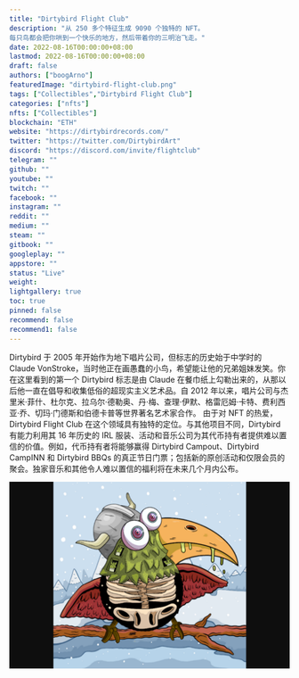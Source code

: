 ```yaml
---
title: "Dirtybird Flight Club"
description: "从 250 多个特征生成 9090 个独特的 NFT。
每只鸟都会把你哄到一个快乐的地方，然后带着你的三明治飞走。"
date: 2022-08-16T00:00:00+08:00
lastmod: 2022-08-16T00:00:00+08:00
draft: false
authors: ["boogArno"]
featuredImage: "dirtybird-flight-club.png"
tags: ["Collectibles","Dirtybird Flight Club"]
categories: ["nfts"]
nfts: ["Collectibles"]
blockchain: "ETH"
website: "https://dirtybirdrecords.com/"
twitter: "https://twitter.com/DirtybirdArt"
discord: "https://discord.com/invite/flightclub"
telegram: ""
github: ""
youtube: ""
twitch: ""
facebook: ""
instagram: ""
reddit: ""
medium: ""
steam: ""
gitbook: ""
googleplay: ""
appstore: ""
status: "Live"
weight: 
lightgallery: true
toc: true
pinned: false
recommend: false
recommend1: false
---
```

Dirtybird 于 2005 年开始作为地下唱片公司，但标志的历史始于中学时的 Claude VonStroke，当时他正在画愚蠢的小鸟，希望能让他的兄弟姐妹发笑。你在这里看到的第一个 Dirtybird 标志是由 Claude 在餐巾纸上勾勒出来的，从那以后他一直在倡导和收集低俗的超现实主义艺术品。自 2012 年以来，唱片公司与杰里米·菲什、杜尔克、拉乌尔·德勒奥、丹·梅、查理·伊默、格雷厄姆·卡特、费利西亚·乔、切玛·门德斯和伯德卡普等世界著名艺术家合作。
由于对 NFT 的热爱，Dirtybird Flight Club 在这个领域具有独特的定位。与其他项目不同，Dirtybird 有能力利用其 16 年历史的 IRL 服装、活动和音乐公司为其代币持有者提供难以置信的价值。例如，代币持有者将能够赢得 Dirtybird Campout、Dirtybird CampINN 和 Dirtybird BBQs 的真正节日门票；包括新的原创活动和仅限会员的聚会。独家音乐和其他令人难以置信的福利将在未来几个月内公布。

![dirtybirdflightclub-dapp-collectibles-ethereum-image1_09c4c361fbbbcbceb0d23d5225b8ae65](dirtybirdflightclub-dapp-collectibles-ethereum-image1_09c4c361fbbbcbceb0d23d5225b8ae65.png)